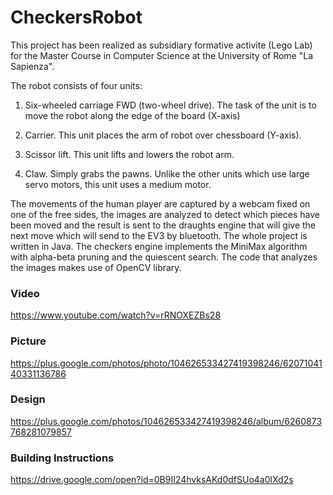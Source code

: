 # CheckersRobot
This project has been realized as subsidiary formative activite (Lego Lab) for the Master Course in Computer Science at the University of Rome "La Sapienza".

The robot consists of four units:

1) Six-wheeled carriage FWD (two-wheel drive). The task of the unit is to move the robot along the edge of the board (X-axis)

2) Carrier. This unit places the arm of robot over chessboard (Y-axis).

3) Scissor lift. This unit lifts and lowers the robot arm.

4) Claw. Simply grabs the pawns. Unlike the other units which use large servo motors, this unit uses a medium motor.

The movements of the human player are captured by a webcam fixed on one of the free sides, the images are analyzed to detect which pieces have been moved and the result is sent to the draughts engine that will give the next move which will send to the EV3 by bluetooth.
The whole project is written in Java. The checkers engine implements the MiniMax algorithm with alpha-beta pruning and the quiescent search. The code that analyzes the images makes use of OpenCV library.

### Video
https://www.youtube.com/watch?v=rRNOXEZBs28

### Picture
https://plus.google.com/photos/photo/104626533427419398246/6207104140331136786

### Design
https://plus.google.com/photos/104626533427419398246/album/6260873768281079857

### Building Instructions
https://drive.google.com/open?id=0B9II24hvksAKd0dfSUo4a0lXd2s
